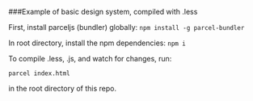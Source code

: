 ###Example of basic design system, compiled with .less

First, install parceljs (bundler) globally:
```npm install -g parcel-bundler```

In root directory, install the npm dependencies:
```npm i```

To compile .less, .js, and watch for changes, run:

```parcel index.html```

in the root directory of this repo.